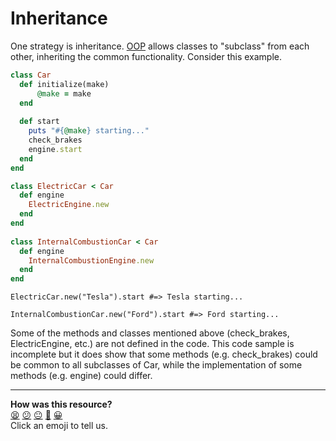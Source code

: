 # Inheritance

One strategy is inheritance. [OOP](https://github.com/makersacademy/course/blob/main/boris_bikes.md) allows classes to "subclass" from each other, inheriting the common functionality. Consider this example.

```ruby
class Car
  def initialize(make)
      @make = make
  end
  
  def start
    puts "#{@make} starting..."
    check_brakes
    engine.start
  end
end

class ElectricCar < Car
  def engine
    ElectricEngine.new
  end
end
 
class InternalCombustionCar < Car
  def engine
    InternalCombustionEngine.new
  end
end
```

` ElectricCar.new("Tesla").start #=> Tesla starting... `

` InternalCombustionCar.new("Ford").start #=> Ford starting... `

Some of the methods and classes mentioned above (check_brakes, ElectricEngine, etc.) are not defined in the code. This code sample is incomplete but it does show that some methods (e.g. check_brakes) could be common to all subclasses of Car, while the implementation of some methods (e.g. engine) could differ. 

<!-- BEGIN GENERATED SECTION DO NOT EDIT -->

---

**How was this resource?**  
[😫](https://airtable.com/shrUJ3t7KLMqVRFKR?prefill_Repository=makersacademy/course&prefill_File=pills/inheritance.md&prefill_Sentiment=😫) [😕](https://airtable.com/shrUJ3t7KLMqVRFKR?prefill_Repository=makersacademy/course&prefill_File=pills/inheritance.md&prefill_Sentiment=😕) [😐](https://airtable.com/shrUJ3t7KLMqVRFKR?prefill_Repository=makersacademy/course&prefill_File=pills/inheritance.md&prefill_Sentiment=😐) [🙂](https://airtable.com/shrUJ3t7KLMqVRFKR?prefill_Repository=makersacademy/course&prefill_File=pills/inheritance.md&prefill_Sentiment=🙂) [😀](https://airtable.com/shrUJ3t7KLMqVRFKR?prefill_Repository=makersacademy/course&prefill_File=pills/inheritance.md&prefill_Sentiment=😀)  
Click an emoji to tell us.

<!-- END GENERATED SECTION DO NOT EDIT -->
